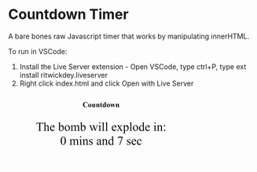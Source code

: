 <h1>Countdown Timer</h1>
<p>A bare bones raw Javascript timer that works by manipulating innerHTML.</p>

<p>To run in VSCode:<p>
<ol>
    <li> Install the Live Server extension - Open VSCode, type ctrl+P, type ext install ritwickdey.liveserver
    </li>
    <li> Right click index.html and click Open with Live Server
    </li>
</ol>

<img src="countdown.gif">